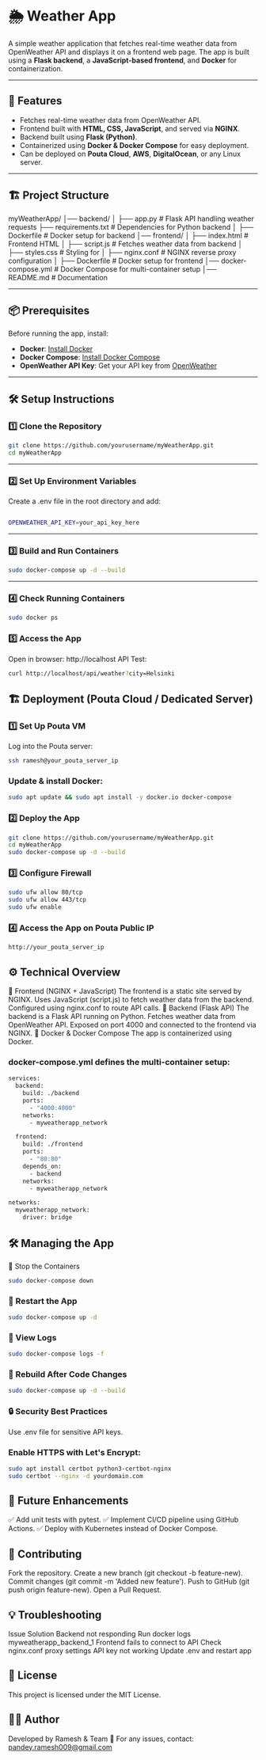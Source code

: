 
# 🌦️ Weather App

A simple weather application that fetches real-time weather data from OpenWeather API and displays it on a frontend web page. The app is built using a **Flask backend**, a **JavaScript-based frontend**, and **Docker** for containerization.

---

## 🚀 Features

- Fetches real-time weather data from OpenWeather API.
- Frontend built with **HTML, CSS, JavaScript**, and served via **NGINX**.
- Backend built using **Flask (Python)**.
- Containerized using **Docker & Docker Compose** for easy deployment.
- Can be deployed on **Pouta Cloud**, **AWS**, **DigitalOcean**, or any Linux server.

---

## 🏗️ Project Structure

myWeatherApp/
│── backend/ 
│ ├── app.py # Flask API handling weather requests
  ├── requirements.txt # Dependencies for Python backend
│ ├── Dockerfile # Docker setup for backend
│── frontend/ 
│ ├── index.html # Frontend HTML 
│ ├── script.js # Fetches weather data from backend
│ ├── styles.css # Styling for 
│ ├── nginx.conf # NGINX reverse proxy configuration
│ ├── Dockerfile # Docker setup for frontend 
│── docker-compose.yml # Docker Compose for multi-container setup
│── README.md # Documentation


---

## 📦 Prerequisites

Before running the app, install:

- **Docker**: [Install Docker](https://docs.docker.com/get-docker/)
- **Docker Compose**: [Install Docker Compose](https://docs.docker.com/compose/install/)
- **OpenWeather API Key**: Get your API key from [OpenWeather](https://openweathermap.org/api)

---

## 🛠️ Setup Instructions

### 1️⃣ Clone the Repository
```bash
git clone https://github.com/yourusername/myWeatherApp.git
cd myWeatherApp
```

---

### 2️⃣ Set Up Environment Variables
Create a .env file in the root directory and add:
```bash

OPENWEATHER_API_KEY=your_api_key_here
```
---

### 3️⃣ Build and Run Containers
```bash
sudo docker-compose up -d --build
```
---

### 4️⃣ Check Running Containers
```bash
sudo docker ps
```
### 5️⃣ Access the App
Open in browser: http://localhost
API Test:
```bash
curl http://localhost/api/weather?city=Helsinki
```
## 🏗️ Deployment (Pouta Cloud / Dedicated Server)
### 1️⃣ Set Up Pouta VM
Log into the Pouta server:
```bash
ssh ramesh@your_pouta_server_ip
```
### Update & install Docker:
```bash
sudo apt update && sudo apt install -y docker.io docker-compose
```
### 2️⃣ Deploy the App
```bash
git clone https://github.com/yourusername/myWeatherApp.git
cd myWeatherApp
sudo docker-compose up -d --build
```
### 3️⃣ Configure Firewall
```bash
sudo ufw allow 80/tcp
sudo ufw allow 443/tcp
sudo ufw enable
```
### 4️⃣ Access the App on Pouta Public IP
```bash
http://your_pouta_server_ip
```
## ⚙️ Technical Overview
🔹 Frontend (NGINX + JavaScript)
The frontend is a static site served by NGINX.
Uses JavaScript (script.js) to fetch weather data from the backend.
Configured using nginx.conf to route API calls.
🔹 Backend (Flask API)
The backend is a Flask API running on Python.
Fetches weather data from OpenWeather API.
Exposed on port 4000 and connected to the frontend via NGINX.
🔹 Docker & Docker Compose
The app is containerized using Docker.
### docker-compose.yml defines the multi-container setup:
```bash
services:
  backend:
    build: ./backend
    ports:
      - "4000:4000"
    networks:
      - myweatherapp_network

  frontend:
    build: ./frontend
    ports:
      - "80:80"
    depends_on:
      - backend
    networks:
      - myweatherapp_network

networks:
  myweatherapp_network:
    driver: bridge
```
## 🛠️ Managing the App
🛑 Stop the Containers
```bash
sudo docker-compose down
```
### 🔄 Restart the App
```bash
sudo docker-compose up -d
```
### 🐳 View Logs
```bash
sudo docker-compose logs -f
```
### 🔄 Rebuild After Code Changes
```bash
sudo docker-compose up -d --build
```
### 🔒 Security Best Practices
Use .env file for sensitive API keys.
### Enable HTTPS with Let's Encrypt:
```bash
sudo apt install certbot python3-certbot-nginx
sudo certbot --nginx -d yourdomain.com
```
## 📝 Future Enhancements
✅ Add unit tests with pytest.
✅ Implement CI/CD pipeline using GitHub Actions.
✅ Deploy with Kubernetes instead of Docker Compose.
## 🤝 Contributing
Fork the repository.
Create a new branch (git checkout -b feature-new).
Commit changes (git commit -m 'Added new feature').
Push to GitHub (git push origin feature-new).
Open a Pull Request.
## 💡 Troubleshooting
Issue	Solution
Backend not responding	Run docker logs myweatherapp_backend_1
Frontend fails to connect to API	Check nginx.conf proxy settings
API key not working	Update .env and restart app
## 📜 License
This project is licensed under the MIT License.

## 👨‍💻 Author
Developed by Ramesh & Team 🚀
For any issues, contact: pandey.ramesh009@gmail.com


